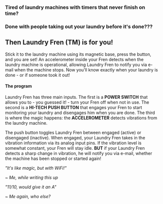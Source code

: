 ### Tired of laundry machines with timers that never finish on time?

### Done with people taking out your laundry before it's done???

## Then Laundry Fren (TM) is for you! 

Stick it to the laundry machine using its magnetic base, press the button, and you are set! 
An accelerometer inside your Fren detects when the laundry machine is operational, allowing Laundry Fren to notify you via e-mail
when the machine stops. Now you'll know exactly when your laundry is done - or if someone took it out!

#### The program

Laundry Fren has three main inputs. The first is a <b>POWER SWITCH</b> that allows you to - you guessed it! - turn your Fren off when
not in use. The second is a <b>HI-TECH PUSH BUTTON</b> that engages your Fren to start monitoring your laundry and disengages him when
you are done. The third is where the magic happens: the <b>ACCELEROMETER</b> detects vibrations from the laundry machine.

The push button toggles Laundry Fren between engaged (active) or disengaged (inactive). When engaged,
your Laundry Fren takes in the vibration information via its analog input pins. If the vibration level is somewhat constant, your 
Fren will stay idle. <b>BUT</b> if your Laundry Fren detects a sharp change in vibration, he will notify you via e-mail, whether 
the machine has been stopped or started again!


<i>"It's like magic, but with WiFi!"</i>

<i>~ Me, while writing this up</i>


<i>"11/10, would give it an A"</i>

<i>~ Me again, who else?</i>
